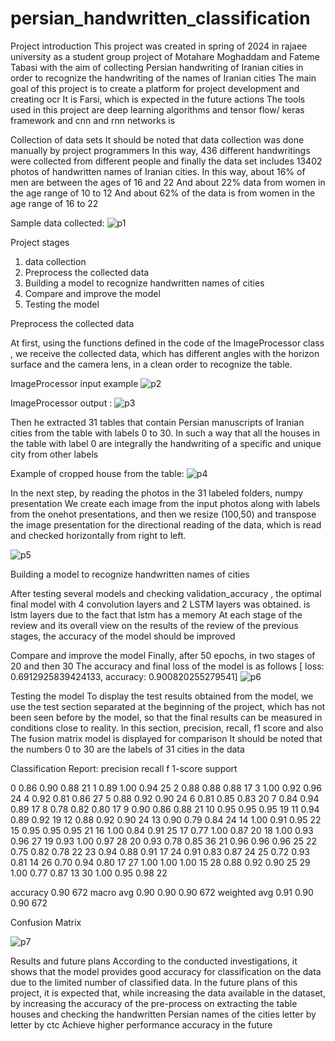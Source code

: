 # persian_handwritten_classification
Project introduction
This project was created in spring of 2024 in rajaee university as a student group project of Motahare Moghaddam and Fateme Tabasi 
with the aim of collecting Persian handwriting of Iranian cities in order to recognize the handwriting of the names of Iranian cities
The main goal of this project is to create a platform for project development and creating ocr It is Farsi, which is expected in the future actions
The tools used in this project are deep learning algorithms and tensor flow/ keras framework and cnn and rnn networks is

Collection of data sets
It should be noted that data collection was done manually by project programmers
In this way, 436 different handwritings were collected from different people and finally the data set includes 13402 photos of handwritten names of Iranian cities.
In this way, about 16% of men are between the ages of 16 and 22
And about 22% data from women in the age range of 10 to 12
And about 62% of the data is from women in the age range of 16 to 22

Sample data collected:
![p1](https://github.com/motahare-moghaddam/persian_handwritten_classification/assets/174936236/6adc7aef-90f4-4d92-af8e-121277281e3f)




Project stages
1.	data collection
2.	Preprocess the collected data
3.	Building a model to recognize handwritten names of cities
4.	Compare and improve the model
5.	Testing the model

Preprocess the collected data

At first, using the functions defined in the code of the ImageProcessor class , we receive the collected data, which has different angles with the horizon surface and the camera lens, in a clean order to recognize the table.

ImageProcessor input example
![p2](https://github.com/motahare-moghaddam/persian_handwritten_classification/assets/174936236/e3d94aaf-6a47-4c58-92ed-4279fb72d03b)


ImageProcessor output :
![p3](https://github.com/motahare-moghaddam/persian_handwritten_classification/assets/174936236/c09753d0-1bdc-42a6-860d-b86450bce28f)


Then he extracted 31 tables that contain Persian manuscripts of Iranian cities from the table with labels 0 to 30.
In such a way that all the houses in the table with label 0 are integrally the handwriting of a specific and unique city from other labels

Example of cropped house from the table:
![p4](https://github.com/motahare-moghaddam/persian_handwritten_classification/assets/174936236/ffb96dff-fe8d-485f-b4e7-2bdffcaf6cd2)




In the next step, by reading the photos in the 31 labeled folders, numpy presentation We create each image from the input photos along with labels from the onehot presentations, and then we resize (100,50) and transpose the image presentation for the directional reading of the data, which is read and checked horizontally from right to left.

![p5](https://github.com/motahare-moghaddam/persian_handwritten_classification/assets/174936236/0b18a2f9-af67-48f1-83fa-26cd85b019ff)



Building a model to recognize handwritten names of cities

After testing several models and checking validation_accuracy , the optimal final model with 4 convolution layers and 2 LSTM layers was obtained. is
lstm layers due to the fact that lstm has a memory  At each stage of the review and its overall view on the results of the review of the previous stages, the accuracy of the model should be improved



Compare and improve the model
Finally, after 50 epochs, in two stages of 20 and then 30
The accuracy and final loss of the model is as follows
[ loss: 0.6912925839424133, accuracy: 0.900820255279541]
![p6](https://github.com/motahare-moghaddam/persian_handwritten_classification/assets/174936236/27340663-dd62-419c-8859-c94bb14c4403)



Testing the model
To display the test results obtained from the model, we use the test section separated at the beginning of the project, which has not been seen before by the model, so that the final results can be measured in conditions close to reality.
In this section, precision, recall, f1 score and also     The fusion matrix model is displayed for comparison
It should be noted that the numbers 0 to 30 are the labels of 31 cities in the data


Classification Report:
precision recall f 1-score support

0 0.86 0.90 0.88 21
1 0.89 1.00 0.94 25
2 0.88 0.88 0.88 17
3 1.00 0.92 0.96 24
4 0.92 0.81 0.86 27
5 0.88 0.92 0.90 24
6 0.81 0.85 0.83 20
7 0.84 0.94 0.89 17
8 0.78 0.82 0.80 17
9 0.90 0.86 0.88 21
10 0.95 0.95 0.95 19
11 0.94 0.89 0.92 19
12 0.88 0.92 0.90 24
13 0.90 0.79 0.84 24
14 1.00 0.91 0.95 22
15 0.95 0.95 0.95 21
16 1.00 0.84 0.91 25
17 0.77 1.00 0.87 20
18 1.00 0.93 0.96 27
19 0.93 1.00 0.97 28
20 0.93 0.78 0.85 36
21 0.96 0.96 0.96 25
22 0.75 0.82 0.78 22
23 0.94 0.88 0.91 17
24 0.91 0.83 0.87 24
25 0.72 0.93 0.81 14
26 0.70 0.94 0.80 17
27 1.00 1.00 1.00 15
28 0.88 0.92 0.90 25
29 1.00 0.77 0.87 13
30 1.00 0.95 0.98 22

accuracy 0.90 672
macro avg 0.90 0.90 0.90 672
weighted avg 0.91 0.90 0.90 672

Confusion Matrix

![p7](https://github.com/motahare-moghaddam/persian_handwritten_classification/assets/174936236/6b2450a0-6dba-48be-b78c-b119ba5374d4)


Results and future plans
According to the conducted investigations, it shows that the model provides good accuracy for classification on the data due to the limited number of classified data.
In the future plans of this project, it is expected that, while increasing the data available in the dataset, by increasing the accuracy of the pre-process on extracting the table houses and checking the handwritten Persian names of the cities letter by letter by ctc Achieve higher performance accuracy in the future

















